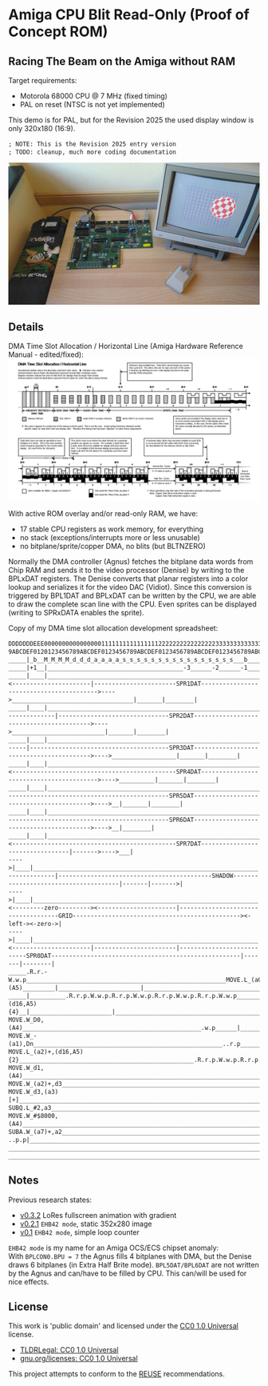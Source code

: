 Amiga CPU Blit Read-Only (Proof of Concept ROM)
===============================================

Racing The Beam on the Amiga without RAM
----------------------------------------

Target requirements:  
  - Motorola 68000 CPU @ 7 MHz (fixed timing)
  - PAL on reset (NTSC is not yet implemented)

This demo is for PAL, but for the Revision 2025
the used display window is only 320x180 (16:9).

```
; NOTE: This is the Revision 2025 entry version
; TODO: cleanup, much more coding documentation
```

![A500 without CIAs, Paula, and RAM](README.jpg)


Details
-------

DMA Time Slot Allocation / Horizontal Line
(Amiga Hardware Reference Manual - edited/fixed):  
![DMA Time Slot Allocation / Horizontal Line](dmasloth.png)

With active ROM overlay and/or read-only RAM, we have:  
  - 17 stable CPU registers as work memory, for everything
  - no stack (exceptions/interrupts more or less unusable)
  - no bitplane/sprite/copper DMA, no blits (but BLTNZERO)

Normally the DMA controller (Agnus) fetches the bitplane data words
from Chip RAM and sends it to the video processor (Denise) by writing
to the BPLxDAT registers. The Denise converts that planar registers into
a color lookup and serializes it for the video DAC (Vidiot).
Since this conversion is triggered by BPL1DAT and BPLxDAT can be written
by the CPU, we are able to draw the complete scan line with the CPU.
Even sprites can be displayed (writing to SPRxDATA enables the sprite).

Copy of my DMA time slot allocation development spreadsheet:  
```
DDDDDDDEEE0000000000000000111111111111111122222222222222223333333333333333444444444444444455555555555555556666666666666666777777777777777788888888888888889999999999999999AAAAAAAAAAAAAAAABBBBBBBBBBBBBBBBCCCCCCCCCCCCCCCCDDDDDDDDD|
9ABCDEF0120123456789ABCDEF0123456789ABCDEF0123456789ABCDEF0123456789ABCDEF0123456789ABCDEF0123456789ABCDEF0123456789ABCDEF0123456789ABCDEF0123456789ABCDEF0123456789ABCDEF0123456789ABCDEF0123456789ABCDEF0123456789ABCDEF012345678|
_____|_b__M_M_M_M_d_d_d_a_a_a_a_s_s_s_s_s_s_s_s_s_s_s_s_s_s_s_s___b_______b_______b_______b_______b_______b_______b_______b_______b_______b_______b_______b_______b_______b_______b_______b_______b_______b_______b_______b_______b|
_____|+1__|______________________________________-3______-2______-1_______1_______2_______3_______4_______5_______6_______7_______8_______9______10______11______12______13______14______15______16______17______18______19______20|
_____|____|_______________________________________________________________|<----------------------|-----------------------SPR1DAT----------------------------------------->---->__________________________________|_______|________|
_____|____|_______________________________________________________________|________<--------------|-------------------------------SPR2DAT----------------------------------------->---->__________________________|_______|________|
_____|____|_______________________________________________________________|________________<------|---------------------------------------SPR3DAT----------------------------------------->---->__________________|_______|________|
_____|____|_______________________________________________________________|_______________________|<----------------------------------------------SPR4DAT----------------------------------------->---->__________|_______|________|
_____|____|_______________________________________________________________|_______________________|________<----------------------------------------------SPR5DAT----------------------------------------->---->__|_______|________|
_____|____|_______________________________________________________________|_______________________|________________<----------------------------------------------SPR6DAT----------------------------------------->---->__|________|
_____|____|_______________________________________________________________|_______________________|_______________________|<----------------------------------------------SPR7DAT---------------------------------|------->---->___|
---->|____|_______________________________________________________________|_______________________|________<--------------|-------------------------------------------SHADOW--------------------------------------|-------|------->|
---->|____|_______________________________________________________________|<---------zero---------><----------------------|------------------------------------GRID-----------------------------------------------><-left-><-zero->|
---->|____|_______________________________________________________________|<----------------------|-----------------------|---------------------------SPR0DAT-----------------------------------------------------|-------|--------|
_____.R.r.-W.w.p________________________________________________________MOVE.L_(a0)+,(A5)_________|_______________________|_______________________________________________________________________________________|_______|________|
_____|__________.R.r.p.W.w.p.R.r.p.W.w.p.R.r.p.W.w.p.R.r.p.W.w.p________MOVE.L_(a2)+,(d16,A5){4}__|_______________________|_______________________________________________________________________________________|_______|________|
MOVE.W_D0,(A4)__________________________________________________.w.p______|_______________________|_______________________|_______________________________________________________________________________________|_______|________|
MOVE.W_-(a1),Dn_____________________________________________________..r.p_________________________|________________________\______________________________________________________________________________________|_______|________|
MOVE.L_(a2)+,(d16,A5){2}_________________________________________________.R.r.p.W.w.p.R.r.p.W.w.p_|_________________________\_____________________________________________________________________________________|_______|________|
MOVE.W_d1,(A4)___________________________________________________________________________________.w.p____.w.p____.w.p____.w.p\___.w.p____.w.p####.w.p####.w.p####.w.p####.w.p####.w.p####.w.p####.w.p####.w.p##___|_______|________|
MOVE.W_(a2)+,d3______________________________________________________________________________________.r.p____________.r.p_____\___________________________________________________________________________________|_______|________|
MOVE.W_d3,(a3)[+]____________________________________________________________________________________________.w.p____________.w.p_________________________________________________________________________________|_______|________|
SUBQ.L_#2,a3_________________________________________________________________________________________________________________________.p.._________________________________________________________________________|_______|________|
MOVE.W_#$8000,(A4)_____________________________________________________________________________________________________________________________________________________________________________________________.p.w.p########______|
SUBA.W_(a7)+,a2______________________________________________________________________________________________________________________________________________________________________________________________________________.r.p..|
..p.p|__________________________________________________________________DBF_d7_____________________________________________________________________________________________________________________________________________________|
___________________________________________________________________________________________________________________________________________________________________________________________________________________________________|
___________________________________________________________________________________________________________________________________________________________________________________________________________________________________|
```


Notes
-----

Previous research states:  
  - [v0.3.2](https://github.com/nicodex/amiga-ocs-cpubltro/tree/v0.3.2)
    LoRes fullscreen animation with gradient
  - [v0.2.1](https://github.com/nicodex/amiga-ocs-cpubltro/tree/v0.2.1)
    `EHB42 mode`, static 352x280 image
  - [v0.1](https://github.com/nicodex/amiga-ocs-cpubltro/tree/v0.1)
    `EHB42 mode`, simple loop counter

`EHB42 mode` is my name for an Amiga OCS/ECS chipset anomaly:  
With `BPLCON0.BPU = 7` the Agnus fills 4 bitplanes with DMA,
but the Denise draws 6 bitplanes (in Extra Half Brite mode).
`BPL5DAT/BPL6DAT` are not written by the Agnus and can/have
to be filled by CPU. This can/will be used for nice effects.


License
-------

This work is 'public domain' and licensed under the [CC0 1.0 Universal](LICENSES/CC0-1.0.txt) license.

- [TLDRLegal: CC0 1.0 Universal](https://www.tldrlegal.com/license/creative-commons-cc0-1-0-universal)
- [gnu.org/licenses: CC0 1.0 Universal](https://www.gnu.org/licenses/license-list.html#CC0)

This project attempts to conform to the [REUSE](https://reuse.software/) recommendations.



